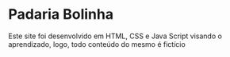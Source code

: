 <h1> Padaria Bolinha </h1>

<p> Este site foi desenvolvido em HTML, CSS e Java Script visando o aprendizado, logo, todo conteúdo do mesmo é fictício </p>
